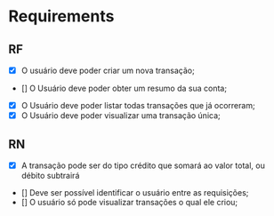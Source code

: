 # Requirements

## RF

- [x] O usuário deve poder criar um nova transação;
- [] O Usuário deve poder obter um resumo da sua conta;
- [x] O Usuário deve poder listar todas transações que já ocorreram;
- [x] O Usuário deve poder visualizar uma transação única;

## RN

- [x] A transação pode ser do tipo crédito que somará ao valor total, ou débito subtrairá
- [] Deve ser possível identificar o usuário entre as requisições;
- [] O usuário só pode visualizar transações o qual ele criou;
